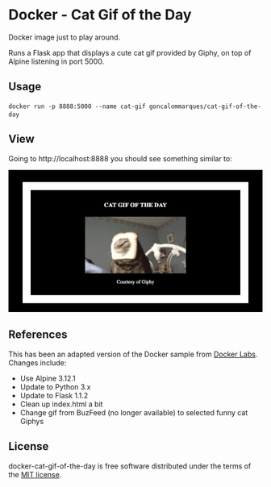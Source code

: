 # Docker - Cat Gif of the Day

Docker image just to play around.

Runs a Flask app that displays a cute cat gif provided by Giphy, on top of Alpine listening in port 5000.


## Usage
    docker run -p 8888:5000 --name cat-gif goncalommarques/cat-gif-of-the-day

## View

Going to http://localhost:8888 you should see something similar to:

![Cat of the day](sample.png)

## References

This has been an adapted version of the Docker sample from [Docker Labs](https://github.com/docker/labs/blob/master/beginner/chapters/webapps.md#231-create-a-python-flask-app-that-displays-random-cat-pix). 
Changes include:
- Use Alpine 3.12.1
- Update to Python 3.x
- Update to Flask 1.1.2
- Clean up index.html a bit
- Change gif from BuzFeed (no longer available) to selected funny cat Giphys


## License

docker-cat-gif-of-the-day is free software distributed under the terms of the [MIT license](http://opensource.org/licenses/mit-license.html).
